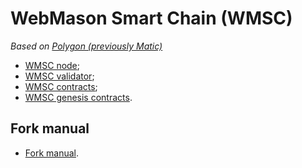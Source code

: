 # WebMason Smart Chain (WMSC)
_Based on [Polygon (previously Matic)](https://github.com/maticnetwork)_

- [WMSC node](https://github.com/TheWebMason/wmsc-node);
- [WMSC validator](https://github.com/TheWebMason/wmsc-validator);
- [WMSC contracts](https://github.com/TheWebMason/wmsc-contracts);
- [WMSC genesis contracts](https://github.com/TheWebMason/wmsc-genesis-contracts).

## Fork manual
- [Fork manual](fork/README.md).
